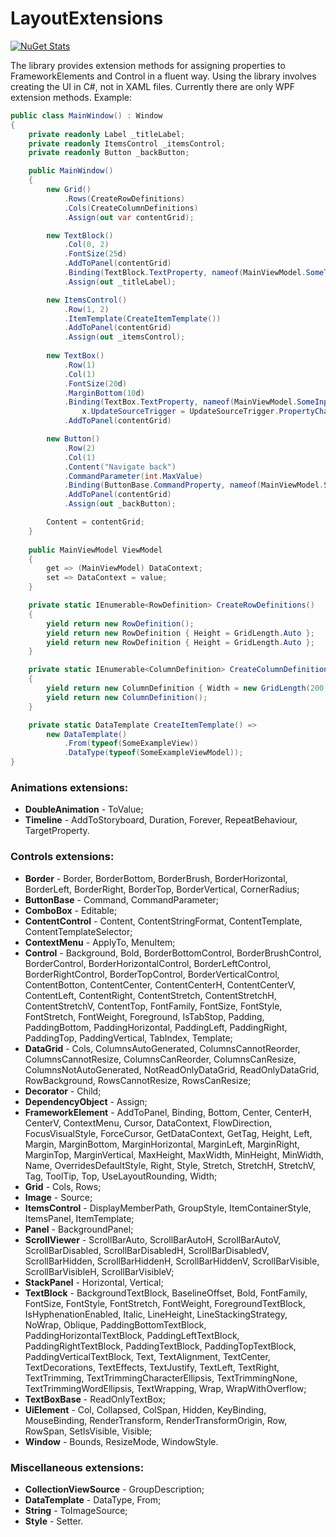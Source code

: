 # LayoutExtensions

[![NuGet Stats](https://img.shields.io/nuget/v/LayoutExtensions.WPF.svg)](https://www.nuget.org/packages/LayoutExtensions.WPF/)

The library provides extension methods for assigning properties to FrameworkElements and Control in a fluent way. Using the library involves creating the UI in C#, not in XAML files. Currently there are only WPF extension methods.
Example:
```cs    
public class MainWindow() : Window
{
	private readonly Label _titleLabel;
	private readonly ItemsControl _itemsControl;
	private readonly Button _backButton;

	public MainWindow()
	{
		new Grid()
			.Rows(CreateRowDefinitions)
			.Cols(CreateColumnDefinitions)
			.Assign(out var contentGrid);

		new TextBlock()
			.Col(0, 2)
			.FontSize(25d)
			.AddToPanel(contentGrid)
			.Binding(TextBlock.TextProperty, nameof(MainViewModel.SomeText))
			.Assign(out _titleLabel);

		new ItemsControl()
			.Row(1, 2)
			.ItemTemplate(CreateItemTemplate())
			.AddToPanel(contentGrid)
			.Assign(out _itemsControl);
		    
		new TextBox()
			.Row(1)
			.Col(1)
			.FontSize(20d)
			.MarginBottom(10d)
			.Binding(TextBox.TextProperty, nameof(MainViewModel.SomeInput), x =>
				x.UpdateSourceTrigger = UpdateSourceTrigger.PropertyChanged)
			.AddToPanel(contentGrid)

		new Button()
			.Row(2)
			.Col(1)
			.Content("Navigate back")
			.CommandParameter(int.MaxValue)
			.Binding(ButtonBase.CommandProperty, nameof(MainViewModel.SomeAction))
			.AddToPanel(contentGrid)
			.Assign(out _backButton);

		Content = contentGrid;
	}
	
	public MainViewModel ViewModel
	{
		get => (MainViewModel) DataContext;
		set => DataContext = value;
	}

	private static IEnumerable<RowDefinition> CreateRowDefinitions()
	{
		yield return new RowDefinition();
		yield return new RowDefinition { Height = GridLength.Auto };
		yield return new RowDefinition { Height = GridLength.Auto };
	}

	private static IEnumerable<ColumnDefinition> CreateColumnDefinitions()
	{
		yield return new ColumnDefinition { Width = new GridLength(200, GridUnitType.Pixel) };
		yield return new ColumnDefinition();
	}

	private static DataTemplate CreateItemTemplate() =>
		new DataTemplate()
		    .From(typeof(SomeExampleView))
		    .DataType(typeof(SomeExampleViewModel));
}
```

### Animations extensions:
 - **DoubleAnimation** - ToValue;
 - **Timeline** - AddToStoryboard, Duration, Forever, RepeatBehaviour, TargetProperty.

### Controls extensions:
 - **Border** - Border, BorderBottom, BorderBrush, BorderHorizontal, BorderLeft, BorderRight, BorderTop, BorderVertical, CornerRadius;
 - **ButtonBase** - Command, CommandParameter;
 - **ComboBox** - Editable;
 - **ContentControl** - Content, ContentStringFormat, ContentTemplate, ContentTemplateSelector;
 - **ContextMenu** - ApplyTo, MenuItem;
 - **Control** - Background, Bold, BorderBottomControl, BorderBrushControl, BorderControl, BorderHorizontalControl, BorderLeftControl, BorderRightControl, BorderTopControl, BorderVerticalControl, ContentBotton, ContentCenter, ContentCenterH, ContentCenterV, ContentLeft, ContentRight, ContentStretch, ContentStretchH, ContentStretchV, ContentTop, FontFamily, FontSize, FontStyle, FontStretch, FontWeight, Foreground, IsTabStop, Padding, PaddingBottom, PaddingHorizontal, PaddingLeft, PaddingRight, PaddingTop, PaddingVertical, TabIndex, Template;
 - **DataGrid** - Cols, ColumnsAutoGenerated, ColumnsCannotReorder, ColumnsCannotResize, ColumnsCanReorder, ColumnsCanResize, ColumnsNotAutoGenerated, NotReadOnlyDataGrid, ReadOnlyDataGrid, RowBackground, RowsCannotResize, RowsCanResize;
 - **Decorator** - Child;
 - **DependencyObject** - Assign;
 - **FrameworkElement** - AddToPanel, Binding, Bottom, Center, CenterH, CenterV, ContextMenu, Cursor, DataContext, FlowDirection, FocusVisualStyle, ForceCursor, GetDataContext, GetTag, Height, Left, Margin, MarginBottom, MarginHorizontal, MarginLeft, MarginRight, MarginTop, MarginVertical, MaxHeight, MaxWidth, MinHeight, MinWidth, Name, OverridesDefaultStyle, Right, Style, Stretch, StretchH, StretchV, Tag, ToolTip, Top, UseLayoutRounding, Width;
 - **Grid** - Cols, Rows;
 - **Image** - Source;
 - **ItemsControl** - DisplayMemberPath, GroupStyle, ItemContainerStyle, ItemsPanel, ItemTemplate;
 - **Panel** - BackgroundPanel;
 - **ScrollViewer** - ScrollBarAuto, ScrollBarAutoH, ScrollBarAutoV, ScrollBarDisabled, ScrollBarDisabledH, ScrollBarDisabledV, ScrollBarHidden, ScrollBarHiddenH, ScrollBarHiddenV, ScrollBarVisible, ScrollBarVisibleH, ScrollBarVisibleV;
 - **StackPanel** - Horizontal, Vertical;
 - **TextBlock** - BackgroundTextBlock, BaselineOffset, Bold, FontFamily, FontSize, FontStyle, FontStretch, FontWeight, ForegroundTextBlock, IsHyphenationEnabled, Italic, LineHeight, LineStackingStrategy, NoWrap, Oblique, PaddingBottomTextBlock, PaddingHorizontalTextBlock, PaddingLeftTextBlock, PaddingRightTextBlock, PaddingTextBlock, PaddingTopTextBlock, PaddingVerticalTextBlock, Text, TextAlignment, TextCenter, TextDecorations, TextEffects, TextJustify, TextLeft, TextRight, TextTrimming, TextTrimmingCharacterEllipsis, TextTrimmingNone, TextTrimmingWordEllipsis, TextWrapping, Wrap, WrapWithOverflow;
 - **TextBoxBase** - ReadOnlyTextBox;
 - **UiElement** - Col, Collapsed, ColSpan, Hidden, KeyBinding, MouseBinding, RenderTransform, RenderTransformOrigin, Row, RowSpan, SetIsVisible, Visible;
 - **Window** - Bounds, ResizeMode, WindowStyle.

### Miscellaneous extensions:
 - **CollectionViewSource** - GroupDescription;
 - **DataTemplate** - DataType, From;
 - **String** - ToImageSource;
 - **Style** - Setter.
